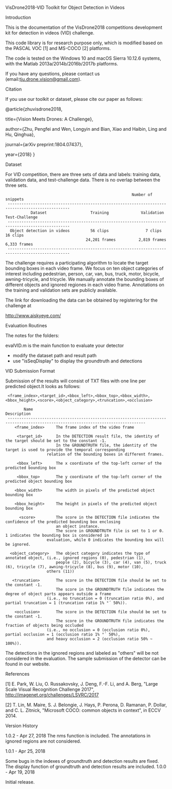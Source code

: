 VisDrone2018-VID Toolkit for Object Detection in Videos

Introduction

This is the documentation of the VisDrone2018 competitions development kit for detection in videos (VID) challenge.

This code library is for research purpose only, which is modified based on the PASCAL VOC [1] and MS-COCO [2] platforms.

The code is tested on the Windows 10 and macOS Sierra 10.12.6 systems, with the Matlab 2013a/2014b/2016b/2017b platforms.

If you have any questions, please contact us (email:tju.drone.vision@gmail.com).

Citation

If you use our toolkit or dataset, please cite our paper as follows:

@article{zhuvisdrone2018,

title={Vision Meets Drones: A Challenge},

author={Zhu, Pengfei and Wen, Longyin and Bian, Xiao and Haibin, Ling and Hu, Qinghua},

journal={arXiv preprint:1804.07437},

year={2018}
}


Dataset

For VID competition, there are three sets of data and labels: training data, validation data, and test-challenge data. There is no overlap between the three sets.

                                                           Number of snippets
     -------------------------------------------------------------------------------------------------
               Dataset                   Training              Validation            Test-Challenge
     -------------------------------------------------------------------------------------------------
      Object detection in videos         56 clips                7 clips               16 clips
                                       24,201 frames          2,819 frames           6,333 frames
     -------------------------------------------------------------------------------------------------
The challenge requires a participating algorithm to locate the target bounding boxes in each video frame. We focus on ten object categories of interest including pedestrian, person, car, van, bus, truck, motor, bicycle, awning-tricycle, and tricycle. We manually annotate the bounding boxes of different objects and ignored regiones in each video frame. Annotations on the training and validation sets are publicly available.

The link for downloading the data can be obtained by registering for the challenge at

http://www.aiskyeye.com/

Evaluation Routines

The notes for the folders:

evalVID.m is the main function to evaluate your detector 
  * modify the dataset path and result path 
  * use "isSeqDisplay" to display the groundtruth and detections
  
  
VID Submission Format

Submission of the results will consist of TXT files with one line per predicted object.It looks as follows:

     <frame_index>,<target_id>,<bbox_left>,<bbox_top>,<bbox_width>,<bbox_height>,<score>,<object_category>,<truncation>,<occlusion>

            Name	                                                      Description
     ----------------------------------------------------------------------------------------------------------------------------------
        <frame_index>     The frame index of the video frame
	
	     <target_id>      In the DETECTION result file, the identity of the target should be set to the constant -1. 
                          In the GROUNDTRUTH file, the identity of the target is used to provide the temporal corresponding 
		              relation of the bounding boxes in different frames.

         <bbox_left>      The x coordinate of the top-left corner of the predicted bounding box

         <bbox_top>	      The y coordinate of the top-left corner of the predicted object bounding box

        <bbox_width>      The width in pixels of the predicted object bounding box
	
	    <bbox_height>     The height in pixels of the predicted object bounding box

          <score>	      The score in the DETECTION file indicates the confidence of the predicted bounding box enclosing 
                          an object instance.
                          The score in GROUNDTRUTH file is set to 1 or 0. 1 indicates the bounding box is considered in 
		              evaluation, while 0 indicates the bounding box will be ignored.

      <object_category>   The object category indicates the type of annotated object, (i.e., ignored regions (0), pedestrian (1), 
                          people (2), bicycle (3), car (4), van (5), truck (6), tricycle (7), awning-tricycle (8), bus (9), motor (10), 
		              others (11))
 
       <truncation>       The score in the DETECTION file should be set to the constant -1.
                          The score in the GROUNDTRUTH file indicates the degree of object parts appears outside a frame 
		              (i.e., no truncation = 0 (truncation ratio 0%), and partial truncation = 1 (truncation ratio 1% °´ 50%)).

        <occlusion>	      The score in the DETECTION file should be set to the constant -1.
                          The score in the GROUNDTRUTH file indicates the fraction of objects being occluded 
		              (i.e., no occlusion = 0 (occlusion ratio 0%), partial occlusion = 1 (occlusion ratio 1% °´ 50%), 
		              and heavy occlusion = 2 (occlusion ratio 50% ~ 100%)).
				 
The detections in the ignored regions and labeled as "others" will be not considered in the evaluation. The sample submission of the detector can be found in our website.

References

[1] E. Park, W. Liu, O. Russakovsky, J. Deng, F.-F. Li, and A. Berg, "Large Scale Visual Recognition Challenge 2017", http://imagenet.org/challenges/LSVRC/2017

[2] T. Lin, M. Maire, S. J. Belongie, J. Hays, P. Perona, D. Ramanan, P. Dollar, and C. L. Zitnick, "Microsoft COCO: common objects in context", in ECCV 2014.

Version History

1.0.2 - Apr 27, 2018
The nms function is included.
The annotations in ignored regions are not considered.

1.0.1 - Apr 25, 2018

Some bugs in the indexes of groundtruth and detection results are fixed.
The display function of groundtruth and detection results are included.
1.0.0 - Apr 19, 2018

Initial release.
